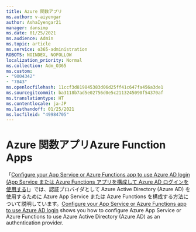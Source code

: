 ```yaml
---
title: Azure 関数アプリ
ms.author: v-aiyengar
author: AshaIyengar21
manager: dansimp
ms.date: 01/25/2021
ms.audience: Admin
ms.topic: article
ms.service: o365-administration
ROBOTS: NOINDEX, NOFOLLOW
localization_priority: Normal
ms.collection: Adm_O365
ms.custom:
- "9004342"
- "7843"
ms.openlocfilehash: 11ccf3d819845383d06d25ff41c647fa456a3de1
ms.sourcegitcommit: ba3118b7ad5e02756d0e5c2113245090f54370af
ms.translationtype: HT
ms.contentlocale: ja-JP
ms.lasthandoff: 01/25/2021
ms.locfileid: "49984705"
---
```

# <a name="azure-function-apps"></a><span data-ttu-id="92fda-102">Azure 関数アプリ</span><span class="sxs-lookup"><span data-stu-id="92fda-102">Azure Function Apps</span></span>

<span data-ttu-id="92fda-103">「[Configure your App Service or Azure Functions app to use Azure AD login (App Service または Azure Functions アプリを構成して Azure AD ログインを使用する)](https://docs.microsoft.com/azure/app-service/configure-authentication-provider-aad)」では、認証プロバイダとして Azure Active Directory (Azure AD) を使用するために Azure App Service または Azure Functions を構成する方法について説明しています。</span><span class="sxs-lookup"><span data-stu-id="92fda-103">[Configure your App Service or Azure Functions app to use Azure AD login](https://docs.microsoft.com/azure/app-service/configure-authentication-provider-aad) shows you how to configure Azure App Service or Azure Functions to use Azure Active Directory (Azure AD) as an authentication provider.</span></span>